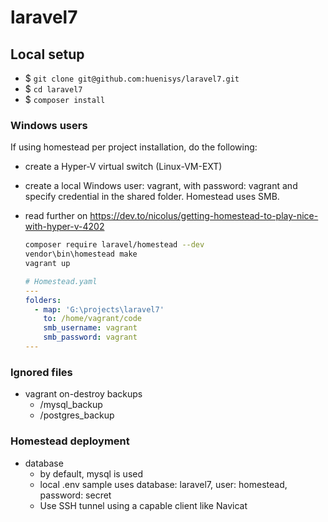 # laravel7

## Local setup

- $ ``git clone git@github.com:huenisys/laravel7.git``
- $ ``cd laravel7``
- $ ``composer install``

### Windows users

If using homestead per project installation, do the following:
- create a Hyper-V virtual switch (Linux-VM-EXT)
- create a local Windows user: vagrant, with password: vagrant and specify credential in the shared folder. Homestead uses SMB.
- read further on https://dev.to/nicolus/getting-homestead-to-play-nice-with-hyper-v-4202

  ```bash
  composer require laravel/homestead --dev
  vendor\bin\homestead make
  vagrant up
  ```

  ```yaml
  # Homestead.yaml
  ---
  folders:
    - map: 'G:\projects\laravel7'
      to: /home/vagrant/code
      smb_username: vagrant
      smb_password: vagrant
  ---
  ```

### Ignored files

- vagrant on-destroy backups
  - /mysql_backup
  - /postgres_backup

### Homestead deployment

- database
  - by default, mysql is used
  - local .env sample uses database: laravel7, user: homestead, password: secret
  - Use SSH tunnel using a capable client like Navicat
